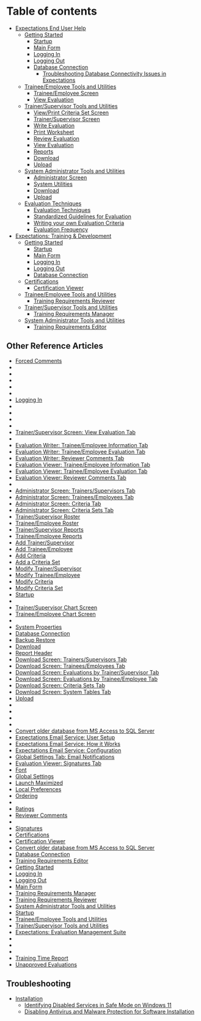 # Table of contents

* [Expectations End User Help](README.md)
  * [Getting Started](7d0y.md)
    * [Startup](7jjp.md)
    * [Main Form](7jjr.md)
    * [Logging In](7d2o.md)
    * [Logging Out](7d4g.md)
    * [Database Connection](7mnk.md)
      * [Troubleshooting Database Connectivity Issues in Expectations](readme/7d0y/7mnk/troubleshooting-database-connectivity-issues-in-expectations.md)
  * [Trainee/Employee Tools and Utilities](trnetool.md)
    * [Trainee/Employee Screen](trneform.md)
    * [View Evaluation](trneview.md)
  * [Trainer/Supervisor Tools and Utilities](7d10.md)
    * [View/Print Criteria Set Screen](7d4l.md)
    * [Trainer/Supervisor Screen](7d68.md)
    * [Write Evaluation](7d80.md)
    * [Print Worksheet](printwor.md)
    * [Review Evaluation](Review1.md)
    * [View Evaluation](7d85.md)
    * [Reports](7d9s.md)
    * [Download](7mr4.md)
    * [Upload](7po0.md)
  * [System Administrator Tools and Utilities](7d12.md)
    * [Administrator Screen](7df4.md)
    * [System Utilities](7mk0.md)
    * [Download](7mr4.md)
    * [Upload](7po0.md)
  * [Evaluation Techniques](7d14.md)
    * [Evaluation Techniques](7pps.md)
    * [Standardized Guidelines for Evaluation](7prk.md)
    * [Writing your own Evaluation Criteria](7ptc.md)
    * [Evaluation Frequency](7pv4.md)
* [Expectations: Training & Development](traindev.md)
  * [Getting Started](tdgets.md)
    * [Startup](tdstart.md)
    * [Main Form](tdmain.md)
    * [Logging In](tdlin.md)
    * [Logging Out](tdlout.md)
    * [Database Connection](tddbconn.md)
  * [Certifications](tdcert.md)
    * [Certification Viewer](tdcert1.md)
  * [Trainee/Employee Tools and Utilities](tdtrnetool.md)
    * [Training Requirements Reviewer](tdreview.md)
  * [Trainer/Supervisor Tools and Utilities](tdtrnstool.md)
    * [Training Requirements Manager](tdmanage.md)
  * [System Administrator Tools and Utilities](tdsatool.md)
    * [Training Requirements Editor](tdedit.md)

## Other Reference Articles

* [Forced Comments](7crq.md)
*
*
*
*
*
* [Logging In](7d2o.md)
*
*
*
*
* [Trainer/Supervisor Screen: View Evaluation Tab](7d85.md)
*
* [Evaluation Writer: Trainee/Employee Information Tab](7dbk.md)
* [Evaluation Writer: Trainee/Employee Evaluation Tab](7dbp.md)
* [Evaluation Writer: Reviewer Comments Tab](7dbq.md)
* [Evaluation Viewer: Trainee/Employee Information Tab](7ddc.md)
* [Evaluation Viewer: Trainee/Employee Evaluation Tab](7ddh.md)
* [Evaluation Viewer: Reviewer Comments Tab](7ddr.md)
*
* [Administrator Screen: Trainers/Supervisors Tab](7dgw.md)
* [Administrator Screen: Trainees/Employees Tab](7g6o.md)
* [Administrator Screen: Criteria Tab](7g8g.md)
* [Administrator Screen: Criteria Sets Tab](7ga8.md)
* [Trainer/Supervisor Roster](7gc0.md)
* [Trainee/Employee Roster](7gds.md)
* [Trainer/Supervisor Reports](7gfk.md)
* [Trainee/Employee Reports](7ghc.md)
* [Add Trainer/Supervisor](7gj4.md)
* [Add Trainee/Employee](7gkw.md)
* [Add Criteria](7gmo.md)
* [Add a Criteria Set](7jcg.md)
* [Modify Trainer/Supervisor](7je8.md)
* [Modify Trainee/Employee](7jg0.md)
* [Modify Criteria](7jhs.md)
* [Modify Criteria Set](7jjk.md)
* [Startup](7jjp.md)
*
* [Trainer/Supervisor Chart Screen](7jsg.md)
* [Trainee/Employee Chart Screen](7mi8.md)
*
* [System Properties](7mls.md)
* [Database Connection](7mnk.md)
* [Backup Restore](7mpc.md)
* [Download](7mr4.md)
* [Report Header](7mrh.md)
* [Download Screen: Trainers/Supervisors Tab](7msw.md)
* [Download Screen: Trainees/Employees Tab](7muo.md)
* [Download Screen: Evaluations by Trainer/Supervisor Tab](7mwg.md)
* [Download Screen: Evaluations by Trainee/Employee Tab](7my8.md)
* [Download Screen: Criteria Sets Tab](7myd.md)
* [Download Screen: System Tables Tab](7mye.md)
* [Upload](7po0.md)
*
*
*
*
* [Convert older database from MS Access to SQL Server](conv.md)
* [Expectations Email Service: User Setup](emailbuslog.md)
* [Expectations Email Service: How it Works](emailguide.md)
* [Expectations Email Service: Configuration](emailinfra.md)
* [Global Settings Tab: Email Notifications](emailstart.md)
* [Evaluation Viewer: Signatures Tab](evlvwsig.md)
* [Font](font.md)
* [Global Settings](globset.md)
* [Launch Maximized](launchmax.md)
* [Local Preferences](locpref.md)
* [Ordering](ordering.md)
*
* [Ratings](ratings.md)
* [Reviewer Comments](revcom.md)
*
* [Signatures](sig.md)
* [Certifications](tdcert.md)
* [Certification Viewer](tdcert1.md)
* [Convert older database from MS Access to SQL Server](tdconv.md)
* [Database Connection](tddbconn.md)
* [Training Requirements Editor](tdedit.md)
* [Getting Started](tdgets.md)
* [Logging In](tdlin.md)
* [Logging Out](tdlout.md)
* [Main Form](tdmain.md)
* [Training Requirements Manager](tdmanage.md)
* [Training Requirements Reviewer](tdreview.md)
* [System Administrator Tools and Utilities](tdsatool.md)
* [Startup](tdstart.md)
* [Trainee/Employee Tools and Utilities](tdtrnetool.md)
* [Trainer/Supervisor Tools and Utilities](tdtrnstool.md)
* [Expectations: Evaluation Management Suite](traindev.md)
*
*
*
* [Training Time Report](trntimrp.md)
* [Unapproved Evaluations](unapprove.md)

## Troubleshooting

* [Installation](troubleshooting/installation/README.md)
  * [Identifying Disabled Services in Safe Mode on Windows 11](troubleshooting/installation/identifying-disabled-services-in-safe-mode-on-windows-11.md)
  * [Disabling Antivirus and Malware Protection for Software Installation](troubleshooting/installation/disabling-antivirus-and-malware-protection-for-software-installation.md)

